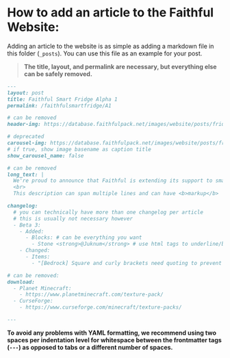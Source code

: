 # How to add an article to the Faithful Website:

Adding an article to the website is as simple as adding a markdown file in this folder (`_posts`). You can use this file as an example for your post.

> **The title, layout, and permalink are necessary, but everything else can be safely removed.**

```md
---
layout: post
title: Faithful Smart Fridge Alpha 1
permalink: /faithfulsmartfridge/A1

# can be removed
header-img: https://database.faithfulpack.net/images/website/posts/fridge/A1.jpg

# deprecated
carousel-img: https://database.faithfulpack.net/images/website/posts/fridge/
# if true, show image basename as caption title
show_carousel_name: false

# can be removed
long_text: |
  We're proud to announce that Faithful is extending its support to smart fridges worldwide.
  <br>
  This description can span multiple lines and can have <b>markup</b>

changelog:
  # you can technically have more than one changelog per article
  # this is usually not necessary however
  - Beta 3:
    - Added:
      - Blocks: # can be everything you want
        - Stone <strong>@Juknum</strong> # use html tags to underline/bold text
    - Changed:
      - Items:
        - "[Bedrock] Square and curly brackets need quoting to prevent YAML conflicts"

# can be removed:
download:
  - Planet Minecraft:
    - https://www.planetminecraft.com/texture-pack/
  - CurseForge:
    - https://www.curseforge.com/minecraft/texture-packs/

---
```

**To avoid any problems with YAML formatting, we recommend using two spaces per indentation level for whitespace between the frontmatter tags (`---`) as opposed to tabs or a different number of spaces.**